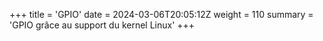 +++
title = 'GPIO'
date = 2024-03-06T20:05:12Z
weight = 110
summary = 'GPIO grâce au support du kernel Linux'
+++

